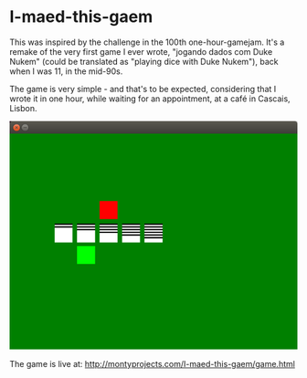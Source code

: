 # I-maed-this-gaem
This was inspired by the challenge in the 100th one-hour-gamejam. It's a remake of the very first game I ever wrote, "jogando dados com Duke Nukem" (could be translated as "playing dice with Duke Nukem"), back when I was 11, in the mid-90s.

The game is very simple - and that's to be expected, considering that I wrote it in one hour, while waiting for an appointment, at a café in Cascais, Lisbon.

![ ](/screenshot_game.png?raw=true)

The game is live at: http://montyprojects.com/I-maed-this-gaem/game.html
